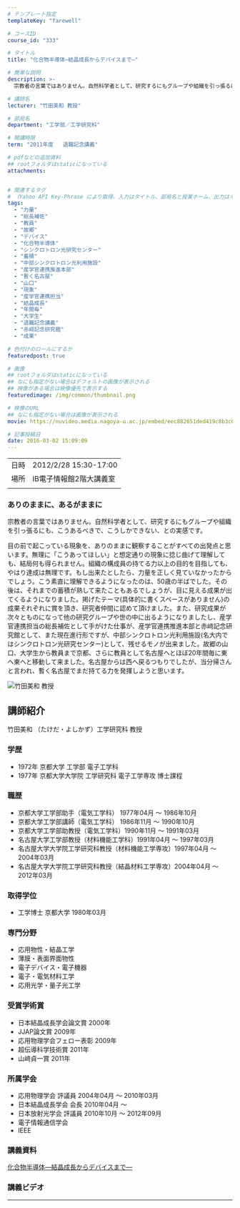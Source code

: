 ```yaml
---
# テンプレート指定
templateKey: "farewell"

# コースID
course_id: "333"

# タイトル
title: "化合物半導体—結晶成長からデバイスまで—"

# 簡単な説明
description: >-
  宗教者の言葉ではありません。自然科学者として、研究するにもグループや組織を引っ張るにも、こうあるべきで、こうしかできない、との実感です。 目の前で起こっている現象を、ありのままに観察することがすべての出発点と思います。無理に「こうあってほしい」と想定通りの現象に捻じ曲げて理解しても、結局何も得られません。組織の構成員の持てる力以上の目的を目指しても、やはり達成は無理です。もし出来たとしたら ....

# 講師名
lecturer: "竹田美和 教授"

# 部局名
department: "工学部／工学研究科"

# 開講時限
term: "2011年度	退職記念講義"

# pdfなどの追加資料
## rootフォルダはstaticになっている
attachments:


# 関連するタグ
# （Yahoo API Key-Phrase により取得。入力はタイトル、部局名と授業ホーム、出力はキーフレーズ（tags））
tags:
  - "力量"
  - "総長補佐"
  - "教員"
  - "故郷"
  - "デバイス"
  - "化合物半導体"
  - "シンクロトロン光研究センター"
  - "蓄積"
  - "中部シンクロトロン光利用施設"
  - "産学官連携推進本部"
  - "暫く名古屋"
  - "山口"
  - "現象"
  - "産学官連携担当"
  - "結晶成長"
  - "年間毎"
  - "大学生"
  - "退職記念講義"
  - "赤﨑記念研究館"
  - "成果"

# 色付けのロールにするか
featuredpost: true

# 画像
## rootフォルダはstaticになっている
## なにも指定がない場合はデフォルトの画像が表示される
## 映像がある場合は映像優先で表示する
featuredimage: /img/common/thumbnail.png

# 映像のURL
## なにも指定がない場合は画像が表示される
movie: https://nuvideo.media.nagoya-u.ac.jp/embed/eec882651ded419c8b3c699b41854228f035d077

# 記事投稿日
date: 2016-03-02 15:09:09
---
```


|   |   |
|---|---|
| 日時 | 2012/2/28  15:30-17:00 |
| 場所 | IB電子情報館2階大講義室 |
|   |   |


### ありのままに、あるがままに 

宗教者の言葉ではありません。自然科学者として、研究するにもグループや組織を引っ張るにも、こうあるべきで、こうしかできない、との実感です。 

目の前で起こっている現象を、ありのままに観察することがすべての出発点と思います。無理に「こうあってほしい」と想定通りの現象に捻じ曲げて理解しても、結局何も得られません。組織の構成員の持てる力以上の目的を目指しても、やはり達成は無理です。もし出来たとしたら、力量を正しく見ていなかったからでしょう。こう素直に理解できるようになったのは、50歳の半ばでした。その後は、それまでの蓄積が熟して来たこともあるでしょうが、目に見える成果が出てくるようになりました。掲げたテーマ(具体的に書くスペースがありません)の成果それぞれに賞を頂き、研究者仲間に認めて頂けました。また、研究成果が次々とものになって他の研究グループや世の中に出るようになりましたし、産学官連携担当の総長補佐として手がけた仕事が、産学官連携推進本部と赤﨑記念研究館として、また現在進行形ですが、中部シンクロトロン光利用施設(名大内ではシンクロトロン光研究センター)として、残せるモノが出来ました。故郷の山口、大学生から教員まで京都、さらに教員として名古屋へとほぼ20年間毎に東へ東へと移動して来ました。名古屋からは西へ戻るつもりでしたが、当分帰さんと言われ、暫く名古屋でまだ持てる力を発揮しようと思います。


![竹田美和 教授](https://ocw.nagoya-u.jp/files/333/ss_takeda.png)  

## 講師紹介

竹田美和 （たけだ・よしかず）工学研究科 教授 

### 学歴

  * 1972年 京都大学 工学部 電子工学科 
  * 1977年 京都大学大学院 工学研究科 電子工学専攻 博士課程 

### 職歴

  * 京都大学工学部助手（電気工学科） 1977年04月 〜 1986年10月 
  * 京都大学工学部講師（電気工学科） 1986年11月 〜 1990年10月 
  * 京都大学工学部助教授（電気工学科）1990年11月 〜 1991年03月 
  * 名古屋大学工学部教授（材料機能工学科）1991年04月 〜 1997年03月 
  * 名古屋大学大学院工学研究科教授（材料機能工学専攻）1997年04月 〜 2004年03月 
  * 名古屋大学大学院工学研究科教授（結晶材料工学専攻）2004年04月 〜 2012年03月 

### 取得学位

  * 工学博士 京都大学 1980年03月 

### 専門分野

  * 応用物性・結晶工学 
  * 薄膜・表面界面物性 
  * 電子デバイス・電子機器 
  * 電子・電気材料工学 
  * 応用光学・量子光工学 

### 受賞学術賞

  * 日本結晶成長学会論文賞 2000年 
  * JJAP論文賞 2009年 
  * 応用物理学会フェロー表彰 2009年 
  * 超伝導科学技術賞 2011年 
  * 山&#xFA11;貞一賞 2011年 

### 所属学会

  * 応用物理学会 評議員 2004年04月 〜 2010年03月 
  * 日本結晶成長学会 会長 2010年04月 〜 
  * 日本放射光学会 評議員 2010年10月 〜 2012年09月 
  * 電子情報通信学会 
  * IEEE


### 講義資料

[化合物半導体—結晶成長からデバイスまで—](https://ocw.nagoya-u.jp/files/333/takeda_2011_kai.pdf)  

### 講義ビデオ




-----